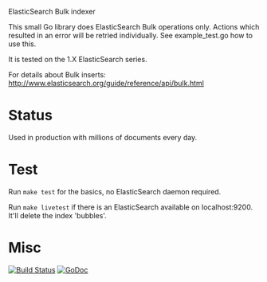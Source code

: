 ElasticSearch Bulk indexer

This small Go library does ElasticSearch Bulk operations only. Actions which resulted in an error will be retried individually. See example_test.go how to use this.

It is tested on the 1.X ElasticSearch series.

For details about Bulk inserts:
http://www.elasticsearch.org/guide/reference/api/bulk.html

# Status

Used in production with millions of documents every day.

# Test

Run `make test` for the basics, no ElasticSearch daemon required.

Run `make livetest` if there is an ElasticSearch available on localhost:9200.
It'll delete the index 'bubbles'.

# Misc

[![Build Status](https://travis-ci.org/realzeitmedia/bubbles.svg?branch=master)](https://travis-ci.org/realzeitmedia/bubbles) 
[![GoDoc](https://godoc.org/github.com/realzeitmedia/bubbles?status.svg)](https://godoc.org/github.com/realzeitmedia/bubbles)
